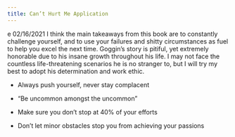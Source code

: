 ```yaml
---
title: Can’t Hurt Me Application
---
```

e 02/16/2021
I think the main takeaways from this book are to constantly challenge yourself, and to use your failures and shitty circumstances as fuel to help you excel the next time. Goggin’s story is pitiful, yet extremely honorable due to his insane growth throughout his life. I may not face the countless life-threatening scenarios he is no stranger to, but I will try my best to adopt his determination and work ethic.

-   Always push yourself, never stay complacent
    
-   “Be uncommon amongst the uncommon”
    
-   Make sure you don’t stop at 40% of your efforts
    
-   Don’t let minor obstacles stop you from achieving your passions
    